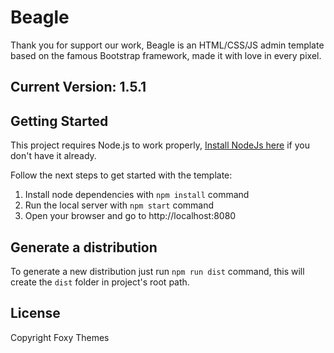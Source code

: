 # Beagle

Thank you for support our work, Beagle is an HTML/CSS/JS admin template based on the famous Bootstrap framework, made it with love in every pixel.

## Current Version: 1.5.1

## Getting Started

This project requires Node.js to work properly, [Install NodeJs here](https://nodejs.org/) if you don't have it already.

Follow the next steps to get started with the template:

1. Install node dependencies with `npm install` command
2. Run the local server with `npm start` command
3. Open your browser and go to http://localhost:8080

## Generate a distribution
To generate a new distribution just run `npm run dist` command, this will create the `dist` folder in project's root path.

## License
Copyright Foxy Themes
